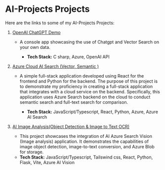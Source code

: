 # AI-Projects Projects

Here are the links to some of my AI-Projects Projects:


1. [OpenAI ChatGPT  Demo](https://github.com/edward232232/Azure_OpenAI_Chat_VectorSearch_Demo)
   -  A console app showcasing the use of Chatgpt and Vector Search on your own data.

      + **Tech Stack:** C sharp, Azure, OpenAI API

2. [Azure Cloud AI Search (Vector, Semantic )](https://github.com/edward232232/Azure-AI-Semantic-Search)
   - A simple full-stack application developed using React for the frontend and Python for the backend. The purpose of this project is to demonstrate my proficiency in creating       a full-stack application that integrates with a cloud service on the backend. Specifically, this application uses Azure Search backend on the cloud to conduct semantic           search and full-text search for comparison.

      + **Tech Stack:** JavaScript/Typescript, React, Python, Azure, Azure AI Search
    

3. [AI Image Analysis(Object Detection & Image to Text OCR)](https://github.com/edward232232/AI_Vision_Demo)
   - This project showcases the integration of AI Azure Search Vision (Image analysis) application. It demonstrates the capabilities of image object detection, image-to-text  conversion, and Azure Blob for storage.

    + **Tech Stack:** JavaScript/Typescript, Tailswind css, React, Python, Flask, Vite, Azure AI Vision

